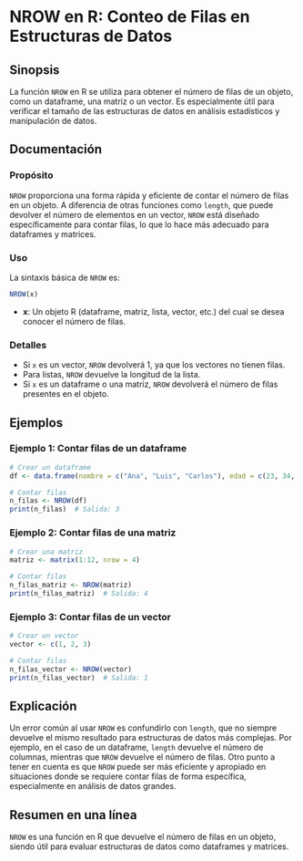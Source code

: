 <!--
Meta Description: # NROW en R: Conteo de Filas en Estructuras de Datos ## Sinopsis La función `NROW` en R se utiliza para obtener el número de filas de un objeto, como ...
Meta Keywords: nrow, filas, contar, número, vector
-->

# NROW en R: Conteo de Filas en Estructuras de Datos

## Sinopsis
La función `NROW` en R se utiliza para obtener el número de filas de un objeto, como un dataframe, una matriz o un vector. Es especialmente útil para verificar el tamaño de las estructuras de datos en análisis estadísticos y manipulación de datos.

## Documentación
### Propósito
`NROW` proporciona una forma rápida y eficiente de contar el número de filas en un objeto. A diferencia de otras funciones como `length`, que puede devolver el número de elementos en un vector, `NROW` está diseñado específicamente para contar filas, lo que lo hace más adecuado para dataframes y matrices.

### Uso
La sintaxis básica de `NROW` es:

```R
NROW(x)
```

- **x**: Un objeto R (dataframe, matriz, lista, vector, etc.) del cual se desea conocer el número de filas.

### Detalles
- Si `x` es un vector, `NROW` devolverá 1, ya que los vectores no tienen filas.
- Para listas, `NROW` devuelve la longitud de la lista.
- Si `x` es un dataframe o una matriz, `NROW` devolverá el número de filas presentes en el objeto.

## Ejemplos
### Ejemplo 1: Contar filas de un dataframe
```R
# Crear un dataframe
df <- data.frame(nombre = c("Ana", "Luis", "Carlos"), edad = c(23, 34, 45))

# Contar filas
n_filas <- NROW(df)
print(n_filas)  # Salida: 3
```

### Ejemplo 2: Contar filas de una matriz
```R
# Crear una matriz
matriz <- matrix(1:12, nrow = 4)

# Contar filas
n_filas_matriz <- NROW(matriz)
print(n_filas_matriz)  # Salida: 4
```

### Ejemplo 3: Contar filas de un vector
```R
# Crear un vector
vector <- c(1, 2, 3)

# Contar filas
n_filas_vector <- NROW(vector)
print(n_filas_vector)  # Salida: 1
```

## Explicación
Un error común al usar `NROW` es confundirlo con `length`, que no siempre devuelve el mismo resultado para estructuras de datos más complejas. Por ejemplo, en el caso de un dataframe, `length` devuelve el número de columnas, mientras que `NROW` devuelve el número de filas. Otro punto a tener en cuenta es que `NROW` puede ser más eficiente y apropiado en situaciones donde se requiere contar filas de forma específica, especialmente en análisis de datos grandes.

## Resumen en una línea
`NROW` es una función en R que devuelve el número de filas en un objeto, siendo útil para evaluar estructuras de datos como dataframes y matrices.